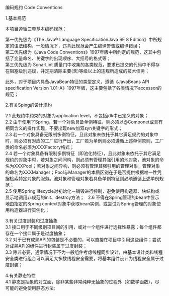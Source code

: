 编码规约 Code Conventions   

1.基本规范   

本项目遵循三套基本编码规范：   

第一优先级为《The Java® Language SpecificationJava SE 8 Edition》中所规定的语法结构，一般情况下，违背此规范会产生编译警告或编译错误；   
第二优先级为《Java Code Conventions》1997年版中所约定的规范，这其中包括了变量命名、关键字的出现顺序、大括号的格式等；   
第三优先级为 SonarLint 质量门中收集的各类规范，要求已提交的代码中不得存在阻塞级别违规，并定期清除主要(含)等级以上的违规所造成的技术债务；   

此外，对于项目内具备JavaBean特征的类型定义，遵循《JavaBeans API specification Version 1.01-A》1997年版，这主要包括了各类情况下accessor的规范；   

2.有关Sping的设计规约   

2.1 此规约中约束的对象为application level，不包括jdk中已定义的对象；   
2.2 由于使用了Spring，若一个对象具备单例特征，则必须以@Componet或具有相同含义的操作实现，不要出现new加双syn关键字的形式；   
2.3 若一个对象具备无限制多例特征，且此对象未依托于其它满足规约的对象中时，则必须有对应的工厂进行产出，工厂若为单例则必须遵循上述单例原则，工厂类的命名必须为XXXFactory格式；   
2.4 若一个对象具备有限制多例特征（即池化特征），且此对象未依托于其它满足规约的对象中时，若对象之间同构，则必须有管理其强引用的池对象，池对象的命名为XXXPool；若对象之间异构，则必须有管理其强引用的管理对象，管理对象的命名为XXXManager；Pool与Manager的本质区别在于是否提供根据唯一性凭据检索特定对象的服务。池对象和管理对象若具备单例特征则必须遵循上述单例规范；   
2.5 使用Spring lifecycle对初始化－销毁进行控制，避免使用构造器、块结构或显示地调用非规范的init、destroy方法；   
2.6 不得在Spring管理的bean中显示地由指定的Spring context对象中获取bean实例，或尝试对Spring管理的对象使用构造器进行实例化；   

3.有关过度封装和过度抽象   
3.1 接口用于不同级别项目间的引用，或对一个组件进行选择性暴露；每个组件都存在一个接口属于是过度抽象；   
3.2 对于已有成熟API的包装是不必要的，可以直接在项目中引用这些组件；尝试对成熟API的组件进行封装属于过度封装；   
3.3 除非必要，通常情况下不为一般组件考虑线程同步设计，由基本设计类和线程安全类进行组合可以满足大多数线程安全需要，将基本组件设计为线程安全属于过度封装；   

4.有关静态特性   
4.1 静态是抽象的对立面，除非某些非常纯粹无抽象的过程外（如数学函数），尽可能的避免使用静态方法;   


